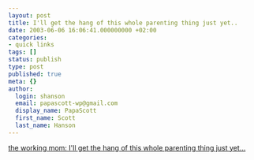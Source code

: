 ```yaml
---
layout: post
title: I'll get the hang of this whole parenting thing just yet..
date: 2003-06-06 16:06:41.000000000 +02:00
categories:
- quick links
tags: []
status: publish
type: post
published: true
meta: {}
author:
  login: shanson
  email: papascott-wp@gmail.com
  display_name: PapaScott
  first_name: Scott
  last_name: Hanson
---
```

<p><a title="'by then she (her daughter) will be 30 ;-)'" href="http://www.theworkingmom.net/archives/003932.php">the working mom: I'll get the hang of this whole parenting thing just yet...</a></p>
